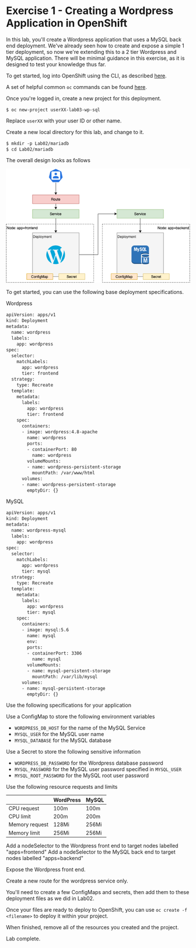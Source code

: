 # Exercise 1 - Creating a Wordpress Application in OpenShift

In this lab, you'll create a Wordpress application that uses a MySQL back end deployment. We've already seen how to create and expose a simple 1 tier deployment, so now we're extending this to a 2 tier Wordpress and MySQL application. There will be minimal guidance in this exercise, as it is designed to test your knowledge thus far.

To get started, log into OpenShift using the CLI, as described [here](../Getting-started/log-in-to-openshift.md).

A set of helpful common `oc` commands can be found [here](../Getting-started/oc-commands.md).

Once you're logged in, create a new project for this deployment.

```
$ oc new-project userXX-lab03-wp-sql
```

Replace `userXX` with your user ID or other name.

Create a new local directory for this lab, and change to it.

```
$ mkdir -p Lab02/mariadb
$ cd Lab02/mariadb
```

The overall design looks as follows

![](img/wordpress-sql-arch.png)

To get started, you can use the following base deployment specifications.

Wordpress
```
apiVersion: apps/v1
kind: Deployment
metadata:
  name: wordpress
  labels:
    app: wordpress
spec:
  selector:
    matchLabels:
      app: wordpress
      tier: frontend
  strategy:
    type: Recreate
  template:
    metadata:
      labels:
        app: wordpress
        tier: frontend
    spec:
      containers:
      - image: wordpress:4.8-apache
        name: wordpress
        ports:
        - containerPort: 80
          name: wordpress
        volumeMounts:
        - name: wordpress-persistent-storage
          mountPath: /var/www/html
      volumes:
      - name: wordpress-persistent-storage
        emptyDir: {}
```

MySQL
```
apiVersion: apps/v1
kind: Deployment
metadata:
  name: wordpress-mysql
  labels:
    app: wordpress
spec:
  selector:
    matchLabels:
      app: wordpress
      tier: mysql
  strategy:
    type: Recreate
  template:
    metadata:
      labels:
        app: wordpress
        tier: mysql
    spec:
      containers:
      - image: mysql:5.6
        name: mysql
        env:
        ports:
        - containerPort: 3306
          name: mysql
        volumeMounts:
        - name: mysql-persistent-storage
          mountPath: /var/lib/mysql
      volumes:
      - name: mysql-persistent-storage
        emptyDir: {}
```

Use the following specifications for your application

Use a ConfigMap to store the following environment variables
- `WORDPRESS_DB_HOST` for the name of the MySQL Service
- `MYSQL_USER` for the MySQL user name
- `MYSQL_DATABASE` for the MySQL database 

Use a Secret to store the following sensitive information
- `WORDPRESS_DB_PASSWORD` for the Wordpress database password
- `MYSQL_PASSWORD` for the MySQL user password specified in `MYSQL_USER`
- `MYSQL_ROOT_PASSWORD` for the MySQL root user password
  
Use the following resource requests and limits

| | WordPress | MySQL |
|-| ---|---|
| CPU request | 100m | 100m |
| CPU limit | 200m | 200m |
| Memory request | 128Mi | 256Mi |
| Memory limit | 256Mi | 256Mi |

Add a nodeSelector to the Wordpress front end to target nodes labelled "apps=frontend"
Add a nodeSelector to the MySQL back end to target nodes labelled "apps=backend"

Expose the Wordpress front end.

Create a new route for the wordpress service only.

You'll need to create a few ConfigMaps and secrets, then add them to these deployment files as we did in Lab02.

Once your files are ready to deploy to OpenShift, you can use `oc create -f <filename>` to deploy it within your project.

When finished, remove all of the resources you created and the project.

Lab complete.